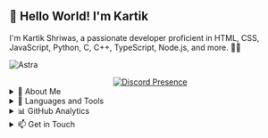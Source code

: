 ## 👋 Hello World! I'm Kartik
  I'm Kartik Shriwas, a passionate developer proficient in HTML, CSS, JavaScript, Python, C, C++, TypeScript, Node.js, and more. 👨‍💻

![Astra](https://capsule-render.vercel.app/api?type=waving&color=gradient&height=200&section=header&text=Astra&fontSize=80&fontAlignY=35&animation=twinkling&fontColor=gradient)
  <div align="center">
    <a href="https://discord.com/users/433227453637328897">
      <img src="https://lanyard.cnrad.dev/api/433227453637328897?bg=0000000" alt="Discord Presence" />
    </a>
  </div>

<details>
  <summary>🌟 About Me</summary>
  
  - 🌱 Currently exploring new technologies and frameworks.
  - 🔭 Enthusiastic about creating meaningful projects and contributing to open-source.
  - 💬 Ask me about web development, software engineering, or programming.
  - 📫 Reach out to me: [Discord - @astraop](https://discord.com/users/433227453637328897) Telegram: [@AstraTake](https://t.me/AstraTake)
</details>

<details>
  <summary>🚀 Languages and Tools</summary>
  
  [![Skill icons](https://skillicons.dev/icons?i=nodejs,js,ts,css,html,php,ae,py,c,cpp,mongodb,vscode,github,nginx,cloudflare,ps)](https://github.com/kartikshriwas)
</details>

<details>
  <summary>📊 GitHub Analytics</summary>
  
  ![Kartik's GitHub Stats](https://github-profile-trophy.vercel.app/?username=kartikshriwas&theme=juicyfresh&no-frame=true)
<div style="display: flex; justify-content: space-between;">
  <img src="https://github-readme-stats.vercel.app/api?username=kartikshriwas&show_icons=true&theme=radical" alt="Kartik's GitHub Stats" style="width: 33%;" />
  <img src="https://github-readme-stats.vercel.app/api/top-langs/?username=kartikshriwas&layout=compact&theme=radical" alt="Top Languages" style="width: 33%;" />
  <img src="https://github-readme-streak-stats.herokuapp.com/?user=kartikshriwas&theme=radical" alt="Kartik's Commit Activity" style="width: 33%;" />
</div>

  ![Issues](https://img.shields.io/github/issues/kartikshriwas/kartikshriwas?style=flat-square)
  ![Pull Requests](https://img.shields.io/github/issues-pr/kartikshriwas/kartikshriwas?style=flat-square)
  ![followers](https://img.shields.io/github/followers/kartikshriwas?label=Follow&style=social)
  ![stars](https://img.shields.io/github/stars/kartikshriwas?label=Stars&style=social)
  ![Views](https://komarev.com/ghpvc/?username=kartikshriwas&color=blue)
</details>

<details close>
  <summary>📫 Get in Touch</summary>

  Discord: [@astraop](https://discord.com/users/433227453637328897)
  Telegram: [@AstraTake](https://t.me/AstraTake)
</details>
